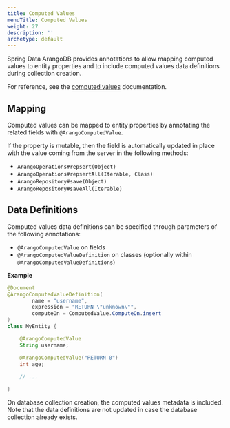 ```yaml
---
title: Computed Values
menuTitle: Computed Values
weight: 27
description: ''
archetype: default
---
```

Spring Data ArangoDB provides annotations to allow mapping computed values to
entity properties and to include computed values data definitions during
collection creation.

For reference, see the [computed values](../../../../../arangodb/3.12/concepts/data-structure/documents/computed-values.md)
documentation.

## Mapping

Computed values can be mapped to entity properties by annotating the related
fields with `@ArangoComputedValue`. 
 
If the property is mutable, then the field is automatically updated in place
with the value coming from the server in the following methods:
- `ArangoOperations#repsert(Object)`
- `ArangoOperations#repsertAll(Iterable, Class)`
- `ArangoRepository#save(Object)`
- `ArangoRepository#saveAll(Iterable)`

## Data Definitions

Computed values data definitions can be specified through parameters of the
following annotations:
- `@ArangoComputedValue` on fields
- `@ArangoComputedValueDefinition` on classes (optionally within `@ArangoComputedValueDefinitions`)

**Example**

```java
@Document
@ArangoComputedValueDefinition(
        name = "username",
        expression = "RETURN \"unknown\"",
        computeOn = ComputedValue.ComputeOn.insert
)
class MyEntity {

    @ArangoComputedValue
    String username;

    @ArangoComputedValue("RETURN 0")
    int age;
    
    // ...

}
```

On database collection creation, the computed values metadata is included.
Note that the data definitions are not updated in case the database collection
already exists. 
